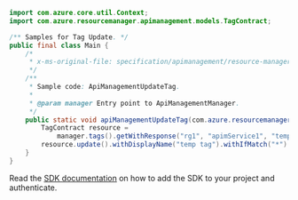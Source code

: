 ```java
import com.azure.core.util.Context;
import com.azure.resourcemanager.apimanagement.models.TagContract;

/** Samples for Tag Update. */
public final class Main {
    /*
     * x-ms-original-file: specification/apimanagement/resource-manager/Microsoft.ApiManagement/stable/2021-08-01/examples/ApiManagementUpdateTag.json
     */
    /**
     * Sample code: ApiManagementUpdateTag.
     *
     * @param manager Entry point to ApiManagementManager.
     */
    public static void apiManagementUpdateTag(com.azure.resourcemanager.apimanagement.ApiManagementManager manager) {
        TagContract resource =
            manager.tags().getWithResponse("rg1", "apimService1", "temptag", Context.NONE).getValue();
        resource.update().withDisplayName("temp tag").withIfMatch("*").apply();
    }
}
```

Read the [SDK documentation](https://github.com/Azure/azure-sdk-for-java/blob/azure-resourcemanager-apimanagement_1.0.0-beta.3/sdk/apimanagement/azure-resourcemanager-apimanagement/README.md) on how to add the SDK to your project and authenticate.
